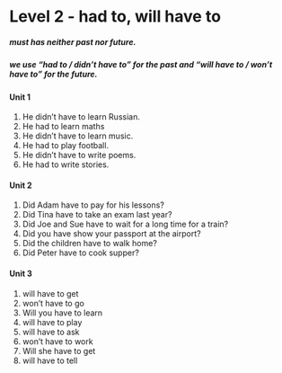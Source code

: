 # Level 2 - had to, will have to

##### must has neither past nor future.

##### we use “had to  / didn’t have to” for the past and “will have to / won’t have to” for the future.

#### Unit 1

1. He didn’t have to learn Russian.
2. He had to learn maths
3. He didn’t have to learn music.
4. He had to play football.
5. He didn’t have to write poems.
6. He  had to write stories.

#### Unit 2

1. Did Adam have to pay for his lessons?
2. Did Tina have to take an exam last year?
3. Did Joe and Sue have to wait for a long time for a train?
4. Did you have show your passport at the airport?
5. Did the children have to walk home?
6. Did Peter have to cook supper?

#### Unit 3

1. will have to get
2. won’t have to go
3. Will you have to learn 
4. will have to play
5. will have to ask
6. won’t have to work
7. Will she have to get
8. will have to tell



